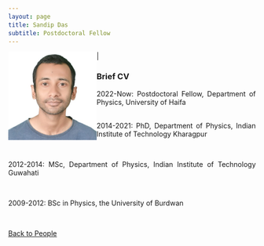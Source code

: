 ```yaml
---
layout: page
title: Sandip Das
subtitle: Postdoctoral Fellow
---
```


<img align="left" src="/assets/img/SandipDas.jpg" width='180'> |

<div style="text-align: justify">



</div>

### Brief CV

<div style="text-align: justify">
2022-Now: Postdoctoral Fellow, Department of Physics, University of Haifa <br />

<br />

2014-2021: PhD, Department of Physics, Indian  Institute  of Technology  Kharagpur <br />

<br />

2012-2014: MSc, Department of Physics, Indian Institute of Technology Guwahati <br />

<br />

2009-2012: BSc in Physics, the University of Burdwan <br />


<br />

</div>

[Back to People](/pages/people)

